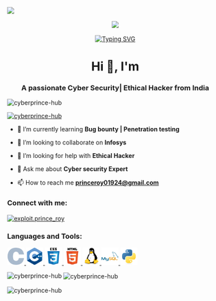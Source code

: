 
<img src="https://user-images.githubusercontent.com/73097560/115834477-dbab4500-a447-11eb-908a-139a6edaec5c.gif">
<p align="center">
  <img src="https://media.giphy.com/media/v1.Y2lkPTc5MGI3NjExcjV1eGQzazBoeWIwaGM4dzE5cG82YmFuM2R3NDQyOGNqYnRhd25nMiZlcD12MV9naWZzX3NlYXJjaCZjdD1n/dCBZtA2iuNqZW/giphy.gifhttps://media.giphy.com/media/v1.Y2lkPTc5MGI3NjExcjV1eGQzazBoeWIwaGM4dzE5cG82YmFuM2R3NDQyOGNqYnRhd25nMiZlcD12MV9naWZzX3NlYXJjaCZjdD1n/dCBZtA2iuNqZW/giphy.gif" width="65%" height="auto"/></p>

<div align="center">
  <a href="https://git.io/typing-svg">
    <img src="https://readme-typing-svg.demolab.com?font=Dancing+Script&size=50&pause=1000&center=true&vCenter=true&width=600&height=60&lines=Hi!+I'M+Cyber+Sec+Prince+%3C3;Welcome+to+my+Profile" alt="Typing SVG" />
  </a>
</div>

  </a>
</div>
<h1 align="center">Hi 👋, I'm </h1>
<h3 align="center">A passionate Cyber Security| Ethical Hacker from India</h3>

<p align="left"> <img src="https://komarev.com/ghpvc/?username=cyberprince-hub&label=Profile%20views&color=0e75b6&style=flat" alt="cyberprince-hub" /> </p>

<p align="left"> <a href="https://github.com/ryo-ma/github-profile-trophy"><img src="https://github-profile-trophy.vercel.app/?username=cyberprince-hub" alt="cyberprince-hub" /></a> </p>

- 🌱 I’m currently learning **Bug bounty | Penetration testing**

- 👯 I’m looking to collaborate on **Infosys**

- 🤝 I’m looking for help with **Ethical Hacker**

- 💬 Ask me about **Cyber security Expert**

- 📫 How to reach me **princeroy01924@gmail.com**

<h3 align="left">Connect with me:</h3>
<p align="left">
<a href="https://linkedin.com/in/exploit.prince_roy" target="blank"><img align="center" src="https://raw.githubusercontent.com/rahuldkjain/github-profile-readme-generator/master/src/images/icons/Social/linked-in-alt.svg" alt="exploit.prince_roy" height="30" width="40" /></a>
</p>

<h3 align="left">Languages and Tools:</h3>
<p align="left"> <a href="https://www.cprogramming.com/" target="_blank" rel="noreferrer"> <img src="https://raw.githubusercontent.com/devicons/devicon/master/icons/c/c-original.svg" alt="c" width="40" height="40"/> </a> <a href="https://www.w3schools.com/cpp/" target="_blank" rel="noreferrer"> <img src="https://raw.githubusercontent.com/devicons/devicon/master/icons/cplusplus/cplusplus-original.svg" alt="cplusplus" width="40" height="40"/> </a> <a href="https://www.w3schools.com/css/" target="_blank" rel="noreferrer"> <img src="https://raw.githubusercontent.com/devicons/devicon/master/icons/css3/css3-original-wordmark.svg" alt="css3" width="40" height="40"/> </a> <a href="https://www.w3.org/html/" target="_blank" rel="noreferrer"> <img src="https://raw.githubusercontent.com/devicons/devicon/master/icons/html5/html5-original-wordmark.svg" alt="html5" width="40" height="40"/> </a> <a href="https://www.linux.org/" target="_blank" rel="noreferrer"> <img src="https://raw.githubusercontent.com/devicons/devicon/master/icons/linux/linux-original.svg" alt="linux" width="40" height="40"/> </a> <a href="https://www.mysql.com/" target="_blank" rel="noreferrer"> <img src="https://raw.githubusercontent.com/devicons/devicon/master/icons/mysql/mysql-original-wordmark.svg" alt="mysql" width="40" height="40"/> </a> <a href="https://www.python.org" target="_blank" rel="noreferrer"> <img src="https://raw.githubusercontent.com/devicons/devicon/master/icons/python/python-original.svg" alt="python" width="40" height="40"/> </a> </p>

<p><img align="left" src="https://github-readme-stats.vercel.app/api/top-langs?username=cyberprince-hub&show_icons=true&locale=en&layout=compact" alt="cyberprince-hub" /></p>

<p>&nbsp;<img align="center" src="https://github-readme-stats.vercel.app/api?username=cyberprince-hub&show_icons=true&locale=en" alt="cyberprince-hub" /></p>

<p><img align="center" src="https://github-readme-streak-stats.herokuapp.com/?user=cyberprince-hub&" alt="cyberprince-hub" /></p>
